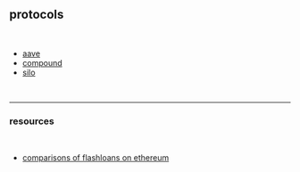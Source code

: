 ## protocols

<br>

* [aave](https://github.com/go-outside-labs/mev-toolkit/blob/main/MEV_strategies/liquidations/aave.md)
* [compound](https://github.com/go-outside-labs/mev-toolkit/blob/main/MEV_strategies/liquidations/compound.md)
* [silo](silo.md)

<br>

----

### resources

<br>

* [comparisons of flashloans on ethereum](https://github.com/go-outside-labs/blockchain-science-rs/tree/main/foundry-flashloans)
